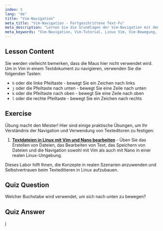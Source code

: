 ```yaml
---
index: 5
lang: "de"
title: "Vim-Navigation"
meta_title: "Vim-Navigation - Fortgeschrittene Text-Fu"
meta_description: "Lernen Sie die Grundlagen der Vim-Navigation mit den Tasten h, j, k, l. Verstehen Sie die wesentliche Vim-Bewegung für Anfänger und verbessern Sie Ihre Linux-Befehlszeilenkenntnisse."
meta_keywords: "Vim-Navigation, Vim-Tutorial, Linux Vim, Vim-Bewegung, Vim-Grundlagen, Anfänger Vim, Linux-Texteditor, Vim-Anleitung"
---
```


## Lesson Content

Sie werden vielleicht bemerken, dass die Maus hier nicht verwendet wird. Um in Vim in einem Textdokument zu navigieren, verwenden Sie die folgenden Tasten:

- `h` oder die linke Pfeiltaste - bewegt Sie ein Zeichen nach links
- `j` oder die Pfeiltaste nach unten - bewegt Sie eine Zeile nach unten
- `k` oder die Pfeiltaste nach oben - bewegt Sie eine Zeile nach oben
- `l` oder die rechte Pfeiltaste - bewegt Sie ein Zeichen nach rechts

## Exercise

Übung macht den Meister! Hier sind einige praktische Übungen, um Ihr Verständnis der Navigation und Verwendung von Texteditoren zu festigen:

1. **[Textdateien in Linux mit Vim und Nano bearbeiten](https://labex.io/de/labs/comptia-edit-text-files-in-linux-with-vim-and-nano-591076)** - Üben Sie das Erstellen von Dateien, das Bearbeiten von Text, das Speichern von Dateien und die Navigation sowohl mit Vim als auch mit Nano in einer realen Linux-Umgebung.

Dieses Labor hilft Ihnen, die Konzepte in realen Szenarien anzuwenden und Selbstvertrauen beim Texteditieren in Linux aufzubauen.

## Quiz Question

Welcher Buchstabe wird verwendet, um sich nach unten zu bewegen?

## Quiz Answer

j
